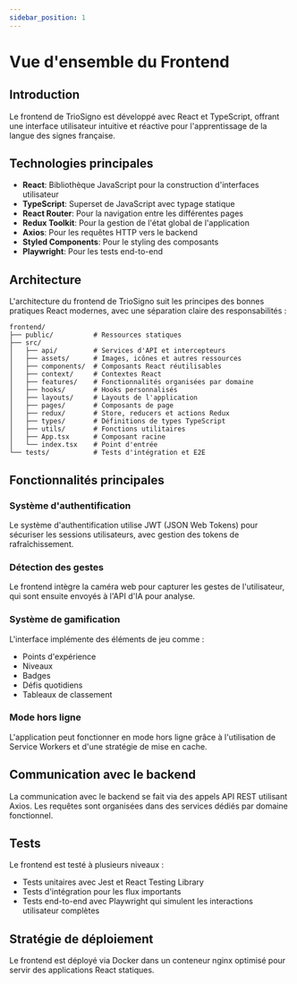 ```yaml
---
sidebar_position: 1
---
```


# Vue d'ensemble du Frontend

## Introduction

Le frontend de TrioSigno est développé avec React et TypeScript, offrant une interface utilisateur intuitive et réactive pour l'apprentissage de la langue des signes française.

## Technologies principales

- **React**: Bibliothèque JavaScript pour la construction d'interfaces utilisateur
- **TypeScript**: Superset de JavaScript avec typage statique
- **React Router**: Pour la navigation entre les différentes pages
- **Redux Toolkit**: Pour la gestion de l'état global de l'application
- **Axios**: Pour les requêtes HTTP vers le backend
- **Styled Components**: Pour le styling des composants
- **Playwright**: Pour les tests end-to-end

## Architecture

L'architecture du frontend de TrioSigno suit les principes des bonnes pratiques React modernes, avec une séparation claire des responsabilités :

```
frontend/
├── public/          # Ressources statiques
├── src/
│   ├── api/         # Services d'API et intercepteurs
│   ├── assets/      # Images, icônes et autres ressources
│   ├── components/  # Composants React réutilisables
│   ├── context/     # Contextes React
│   ├── features/    # Fonctionnalités organisées par domaine
│   ├── hooks/       # Hooks personnalisés
│   ├── layouts/     # Layouts de l'application
│   ├── pages/       # Composants de page
│   ├── redux/       # Store, reducers et actions Redux
│   ├── types/       # Définitions de types TypeScript
│   ├── utils/       # Fonctions utilitaires
│   ├── App.tsx      # Composant racine
│   └── index.tsx    # Point d'entrée
└── tests/           # Tests d'intégration et E2E
```

## Fonctionnalités principales

### Système d'authentification

Le système d'authentification utilise JWT (JSON Web Tokens) pour sécuriser les sessions utilisateurs, avec gestion des tokens de rafraîchissement.

### Détection des gestes

Le frontend intègre la caméra web pour capturer les gestes de l'utilisateur, qui sont ensuite envoyés à l'API d'IA pour analyse.

### Système de gamification

L'interface implémente des éléments de jeu comme :

- Points d'expérience
- Niveaux
- Badges
- Défis quotidiens
- Tableaux de classement

### Mode hors ligne

L'application peut fonctionner en mode hors ligne grâce à l'utilisation de Service Workers et d'une stratégie de mise en cache.

## Communication avec le backend

La communication avec le backend se fait via des appels API REST utilisant Axios. Les requêtes sont organisées dans des services dédiés par domaine fonctionnel.

## Tests

Le frontend est testé à plusieurs niveaux :

- Tests unitaires avec Jest et React Testing Library
- Tests d'intégration pour les flux importants
- Tests end-to-end avec Playwright qui simulent les interactions utilisateur complètes

## Stratégie de déploiement

Le frontend est déployé via Docker dans un conteneur nginx optimisé pour servir des applications React statiques.
